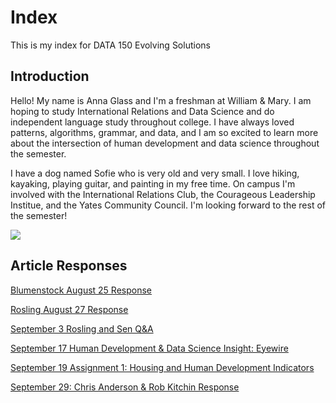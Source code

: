 # Index

This is my index for DATA 150 Evolving Solutions

## Introduction

Hello! My name is Anna Glass and I'm a freshman at William & Mary. I am hoping to study International Relations and Data Science and do independent language study throughout college. I have always loved patterns, algorithms, grammar, and data, and I am so excited to learn more about the intersection of human development and data science throughout the semester. 

I have a dog named Sofie who is very old and very small. I love hiking, kayaking, playing guitar, and painting in my free time. On campus I'm involved with the International Relations Club, the Courageous Leadership Institue, and the Yates Community Council. I'm looking forward to the rest of the semester! 

![](Wren.jpg)

## Article Responses
[Blumenstock August 25 Response](blumenstock.md)

[Rosling August 27 Response](rosling.md)

[September 3 Rosling and Sen Q&A](roslingqa.md)

[September 17 Human Development & Data Science Insight: Eyewire](eyewire.md)

[September 19 Assignment 1: Housing and Human Development Indicators](assignmentone.pdf)

[September 29: Chris Anderson & Rob Kitchin Response](kitchinanderson.md)
